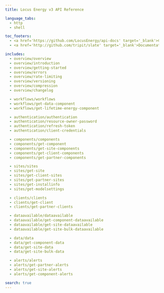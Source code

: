 ```yaml
---
title: Locus Energy v3 API Reference

language_tabs:
  - http
  - shell

toc_footers:
  - <a href='https://github.com/LocusEnergy/api-docs' target='_blank'>Contribute to this documentation</a>
  - <a href='http://github.com/tripit/slate' target='_blank'>Documentation Powered by Slate</a>

includes:
  - overview/overview
  - overview/introduction
  - overview/getting-started
  - overview/errors
  - overview/rate-limiting
  - overview/versioning
  - overview/compression
  - overview/changelog

  - workflows/workflows
  - workflows/get-data-component
  - workflows/get-lifetime-energy-component

  - authentication/authentication
  - authentication/resource-owner-password
  - authentication/refresh-token
  - authentication/client-credentials

  - components/components
  - components/get-component
  - components/get-site-components
  - components/get-client-components
  - components/get-partner-components

  - sites/sites
  - sites/get-site
  - sites/get-client-sites
  - sites/get-partner-sites
  - sites/get-installinfo
  - sites/get-modelsettings

  - clients/clients
  - clients/get-client
  - clients/get-partner-clients

  - dataavailable/dataavailable
  - dataavailable/get-component-dataavailable
  - dataavailable/get-site-dataavailable
  - dataavailable/get-site-bulk-dataavailable

  - data/data
  - data/get-component-data
  - data/get-site-data
  - data/get-site-bulk-data

  - alerts/alerts
  - alerts/get-partner-alerts
  - alerts/get-site-alerts
  - alerts/get-component-alerts

search: true
---
```

